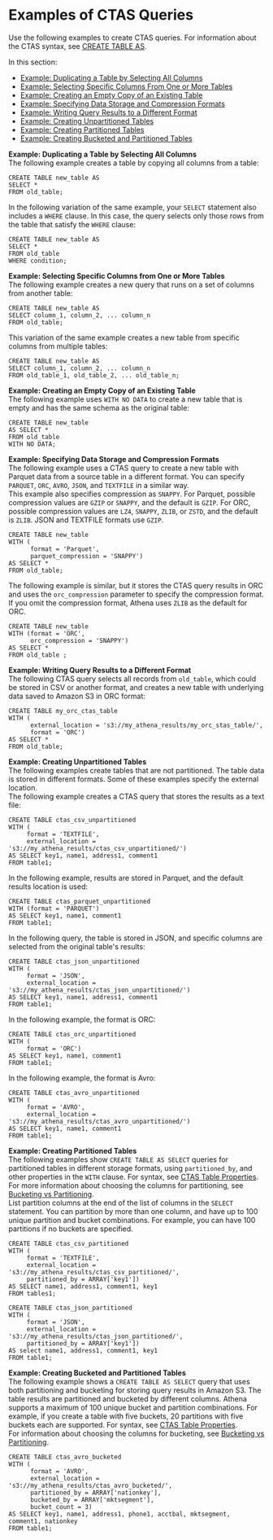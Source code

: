 # Examples of CTAS Queries<a name="ctas-examples"></a>

Use the following examples to create CTAS queries\. For information about the CTAS syntax, see [CREATE TABLE AS](create-table-as.md)\.

In this section: 
+ [Example: Duplicating a Table by Selecting All Columns](#ctas-example-dupe-table)
+ [Example: Selecting Specific Columns From One or More Tables](#ctas-example-specify-columns)
+ [Example: Creating an Empty Copy of an Existing Table](#ctas-example-empty-table)
+ [Example: Specifying Data Storage and Compression Formats](#ctas-example-compression)
+ [Example: Writing Query Results to a Different Format](#ctas-example-format)
+ [Example: Creating Unpartitioned Tables](#ctas-example-unpartitioned)
+ [Example: Creating Partitioned Tables](#ctas-example-partitioned)
+ [Example: Creating Bucketed and Partitioned Tables](#ctas-example-bucketed)

**Example: Duplicating a Table by Selecting All Columns**  
The following example creates a table by copying all columns from a table:  

```
CREATE TABLE new_table AS 
SELECT * 
FROM old_table;
```
In the following variation of the same example, your `SELECT` statement also includes a `WHERE` clause\. In this case, the query selects only those rows from the table that satisfy the `WHERE` clause:   

```
CREATE TABLE new_table AS 
SELECT * 
FROM old_table 
WHERE condition;
```

**Example: Selecting Specific Columns from One or More Tables**  
The following example creates a new query that runs on a set of columns from another table:  

```
CREATE TABLE new_table AS 
SELECT column_1, column_2, ... column_n 
FROM old_table;
```
This variation of the same example creates a new table from specific columns from multiple tables:   

```
CREATE TABLE new_table AS
SELECT column_1, column_2, ... column_n 
FROM old_table_1, old_table_2, ... old_table_n;
```

**Example: Creating an Empty Copy of an Existing Table**  
The following example uses `WITH NO DATA` to create a new table that is empty and has the same schema as the original table:  

```
CREATE TABLE new_table 
AS SELECT * 
FROM old_table
WITH NO DATA;
```

**Example: Specifying Data Storage and Compression Formats**  
The following example uses a CTAS query to create a new table with Parquet data from a source table in a different format\. You can specify `PARQUET`, `ORC`, `AVRO`, `JSON`, and `TEXTFILE` in a similar way\.   
This example also specifies compression as `SNAPPY`\. For Parquet, possible compression values are `GZIP` or `SNAPPY`, and the default is `GZIP`\. For ORC, possible compression values are `LZ4`, `SNAPPY`, `ZLIB`, or `ZSTD`, and the default is `ZLIB`\. JSON and TEXTFILE formats use `GZIP`\.  

```
CREATE TABLE new_table
WITH (
      format = 'Parquet',
      parquet_compression = 'SNAPPY')
AS SELECT *
FROM old_table;
```
The following example is similar, but it stores the CTAS query results in ORC and uses the `orc_compression` parameter to specify the compression format\. If you omit the compression format, Athena uses `ZLIB` as the default for ORC\.  

```
CREATE TABLE new_table
WITH (format = 'ORC',
      orc_compression = 'SNAPPY')
AS SELECT *
FROM old_table ;
```

**Example: Writing Query Results to a Different Format**  
The following CTAS query selects all records from `old_table`, which could be stored in CSV or another format, and creates a new table with underlying data saved to Amazon S3 in ORC format:   

```
CREATE TABLE my_orc_ctas_table
WITH (
      external_location = 's3://my_athena_results/my_orc_stas_table/',
      format = 'ORC')
AS SELECT * 
FROM old_table;
```

**Example: Creating Unpartitioned Tables**  
The following examples create tables that are not partitioned\. The table data is stored in different formats\. Some of these examples specify the external location\.   
The following example creates a CTAS query that stores the results as a text file:  

```
CREATE TABLE ctas_csv_unpartitioned 
WITH (
     format = 'TEXTFILE', 
     external_location = 's3://my_athena_results/ctas_csv_unpartitioned/') 
AS SELECT key1, name1, address1, comment1
FROM table1;
```
In the following example, results are stored in Parquet, and the default results location is used:  

```
CREATE TABLE ctas_parquet_unpartitioned 
WITH (format = 'PARQUET') 
AS SELECT key1, name1, comment1
FROM table1;
```
In the following query, the table is stored in JSON, and specific columns are selected from the original table's results:  

```
CREATE TABLE ctas_json_unpartitioned 
WITH (
     format = 'JSON',  
     external_location = 's3://my_athena_results/ctas_json_unpartitioned/') 
AS SELECT key1, name1, address1, comment1
FROM table1;
```
In the following example, the format is ORC:  

```
CREATE TABLE ctas_orc_unpartitioned 
WITH (
     format = 'ORC') 
AS SELECT key1, name1, comment1 
FROM table1;
```
In the following example, the format is Avro:  

```
CREATE TABLE ctas_avro_unpartitioned 
WITH (
     format = 'AVRO', 
     external_location = 's3://my_athena_results/ctas_avro_unpartitioned/') 
AS SELECT key1, name1, comment1
FROM table1;
```

**Example: Creating Partitioned Tables**  
The following examples show `CREATE TABLE AS SELECT` queries for partitioned tables in different storage formats, using `partitioned_by`, and other properties in the `WITH` clause\. For syntax, see [CTAS Table Properties](create-table-as.md#ctas-table-properties)\. For more information about choosing the columns for partitioning, see [Bucketing vs Partitioning](bucketing-vs-partitioning.md)\.  
List partition columns at the end of the list of columns in the `SELECT` statement\. You can partition by more than one column, and have up to 100 unique partition and bucket combinations\. For example, you can have 100 partitions if no buckets are specified\.

```
CREATE TABLE ctas_csv_partitioned 
WITH (
     format = 'TEXTFILE',  
     external_location = 's3://my_athena_results/ctas_csv_partitioned/', 
     partitioned_by = ARRAY['key1']) 
AS SELECT name1, address1, comment1, key1
FROM tables1;
```

```
CREATE TABLE ctas_json_partitioned 
WITH (
     format = 'JSON', 
     external_location = 's3://my_athena_results/ctas_json_partitioned/', 
     partitioned_by = ARRAY['key1']) 
AS select name1, address1, comment1, key1 
FROM table1;
```

**Example: Creating Bucketed and Partitioned Tables**  
The following example shows a `CREATE TABLE AS SELECT` query that uses both partitioning and bucketing for storing query results in Amazon S3\. The table results are partitioned and bucketed by different columns\. Athena supports a maximum of 100 unique bucket and partition combinations\. For example, if you create a table with five buckets, 20 partitions with five buckets each are supported\. For syntax, see [CTAS Table Properties](create-table-as.md#ctas-table-properties)\.  
For information about choosing the columns for bucketing, see [Bucketing vs Partitioning](bucketing-vs-partitioning.md)\.  

```
CREATE TABLE ctas_avro_bucketed 
WITH (
      format = 'AVRO', 
      external_location = 's3://my_athena_results/ctas_avro_bucketed/', 
      partitioned_by = ARRAY['nationkey'], 
      bucketed_by = ARRAY['mktsegment'], 
      bucket_count = 3) 
AS SELECT key1, name1, address1, phone1, acctbal, mktsegment, comment1, nationkey 
FROM table1;
```